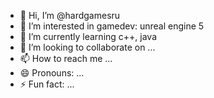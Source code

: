 - 👋 Hi, I’m @hardgamesru
- 👀 I’m interested in gamedev: unreal engine 5
- 🌱 I’m currently learning c++, java
- 💞️ I’m looking to collaborate on ...
- 📫 How to reach me ...
- 😄 Pronouns: ...
- ⚡ Fun fact: ...

<!---
hardgamesru/hardgamesru is a ✨ special ✨ repository because its `README.md` (this file) appears on your GitHub profile.
You can click the Preview link to take a look at your changes.
--->
